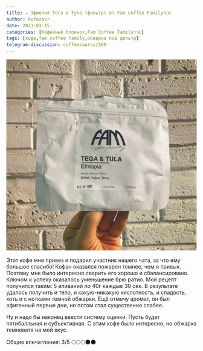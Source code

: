 ```yaml
---
title: ☕️ Эфиопия Тега и Тула (фильтр) от Fam Coffee Family🇹🇷
author: kofezavr
date: 2023-01-15
categories: [Кофейный блокнот,Fam Coffee Family🇹🇷]
tags: [кофе,fam coffee family,обжарка под фильтр]
telegram-discussion: coffeesaurus/560
--- 
```

![Эфиопия Тега и Тула (фильтр) от Fam Coffee Family🇹🇷](/assets/img/posts/23/01/ethiopia-tega-n-tula.jpg)

Этот кофе мне привез и подарил участник нашего чата, за что ему большое спасибо! Кофан оказался пожарен темнее, чем я привык. Поэтому мне было интересно сварить его хорошо и сбалансировано. Ключом к успеху оказалось уменьшение брю ратио. Мой рецепт получился таким: 5 вливаний по 40г каждые 30 сек. В результате удалось получить и тело, и какую-никакую кислотность, и сладость, хоть и с нотками темной обжарки. Ещё отмечу аромат, он был офигенный первые дни, но потом стал существенно слабее. 

Ну и надо бы наконец ввести систему оценки. Пусть будет пятибалльная и субъективная. С этим кофе было интересно, но обжарка темновата на мой вкус. 

Общие впечатления: 3/5
🌕🌕🌕🌑🌑
